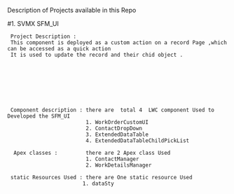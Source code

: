 
Description of Projects  available in this Repo
 
#1. SVMX SFM_UI 

     

   
     Project Description : 
     This component is deployed as a custom action on a record Page ,which can be accessed as a quick action 
     It is used to update the record and their chid object .
     
   
   

 
  
     
 
     Component description : there are  total 4  LWC component Used to Developed the SFM_UI
                             1. WorkOrderCustomUI
                             2. ContactDropDown
                             3. ExtendedDataTable
                             4. ExtendedDataTableChildPickList
                             
      Apex classes :         there are 2 Apex class Used 
                             1. ContactManager 
                             2. WorkDetailsManager
                             
     static Resources Used : there are One static resource Used 
                            1. dataSty
     
     
     
     
     


